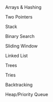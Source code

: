 Arrays & Hashing

Two Pointers

Stack

Binary Search

Sliding Window

Linked List

Trees

Tries

Backtracking

Heap/Priority Queue
